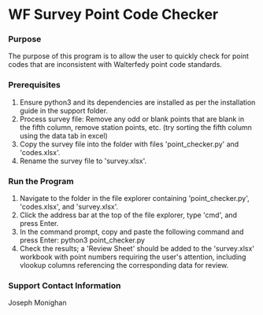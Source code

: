 # WF Survey Point Code Checker

### Purpose

The purpose of this program is to allow the user to quickly check for point  codes
that are inconsistent with Walterfedy point code standards.

### Prerequisites

1. Ensure python3 and its dependencies are installed as per the installation
   guide in the support folder.
2. Process survey file: Remove any odd or blank points that are blank in the fifth
   column, remove station points, etc. (try sorting the fifth column using the 
   data tab in excel)
3. Copy the survey file into the folder with files 'point_checker.py' and
   'codes.xlsx'.
4. Rename the survey file to 'survey.xlsx'.

### Run the Program

1. Navigate to the folder in the file explorer containing 'point_checker.py', 
   'codes.xlsx', and 'survey.xlsx'.
2. Click the address bar at the top of the file explorer, type 'cmd', and press Enter.
3. In the command prompt, copy and paste the following command and press Enter:
	python3 point_checker.py
4. Check the results; a 'Review Sheet' should be added to the 'survey.xlsx'
   workbook with point numbers requiring the user's attention, including vlookup
   columns referencing the corresponding data for review.

### Support Contact Information

Joseph Monighan